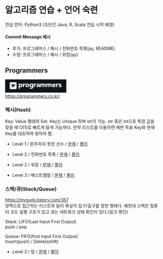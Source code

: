 # 알고리즘 연습 + 언어 숙련

연습 언어: Python3 (조만간 Java, R, Scala 연습 시작 예정)

#### Commit Message 예시

* 추가: 프로그래머스 / 해시 / 전화번호 목록(py, README)
* 수정: 프로그래머스 / 해시 / 위장(py)

## Programmers
<img src="/imgs/icon_programmers.png" width="200px" alt="icon programmers"></img><br>https://programmers.co.kr/

### 해시(Hash)
Key: Value 형태의 Set. Key는 Unique 하며 str이 가능. str 혹은 int으로 특정 값을 찾을 때 O(1)로 빠르게 탐색 가능하다. 만약 리스트를 이용하면 매번 목표 Key와 현재 Key를 대조하며 찾아야 함.

* Level 1 / 완주하지 못한 선수 / 
[문제](https://programmers.co.kr/learn/courses/30/lessons/42576?language=python3)
/
[풀이](https://github.com/minsik-um/algorithm_practice/blob/master/programmers/hash/완주하지%20못한%20선수.py)

* Level 2 / 전화번호 목록 / 
[문제](https://programmers.co.kr/learn/courses/30/lessons/42577)
/
[풀이](https://github.com/minsik-um/algorithm_practice/blob/master/programmers/hash/전화번호%20목록.py)

* Level 2 / 위장 / 
[문제](https://programmers.co.kr/learn/courses/30/lessons/42578)
/
[풀이](https://github.com/minsik-um/algorithm_practice/blob/master/programmers/hash/위장.py)

* Level 3 / 베스트앨범 / 
[문제](https://programmers.co.kr/learn/courses/30/lessons/42579)
/
[풀이](https://github.com/minsik-um/algorithm_practice/blob/master/programmers/hash/베스트앨범.py)

### 스택/큐(Stack/Queue)
https://mygumi.tistory.com/357 <br>
양쪽으로 접근하는 리스트와 달리 확실히 입구/출구를 정한 형태다. 예컨대 스택은 컴퓨터 코드 실행 구조가 있고 큐는 네트워크 상태 확인이 있다.(링크 확인) 

Stack: LIFO(Last Input First Output)<br>
push / pop

Queue: FIFO(first Input First Output)<br>
Insert(push) / Delete(shift)

* Level 2 / 탑 / 
[문제](https://programmers.co.kr/learn/courses/30/lessons/42588)
/
[풀이](https://github.com/minsik-um/algorithm_practice/blob/master/programmers/stack_queue/탑.py)